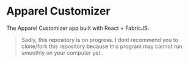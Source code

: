 # Apparel Customizer

The Apparel Customizer app built with React + FabricJS.
> Sadly, this repository is on progress. I dont recommend you to clone/fork this repository because this program may cannot run smoothly on your computer yet.
